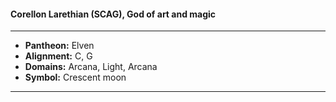 #### Corellon Larethian (SCAG), God of art and magic
___

- **Pantheon:** Elven
- **Alignment:** C, G
- **Domains:** Arcana, Light, Arcana
- **Symbol:** Crescent moon
___
